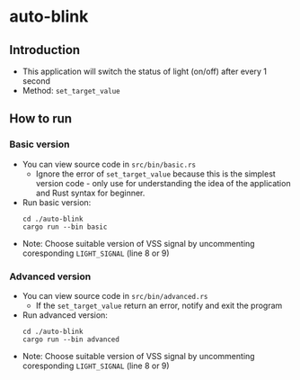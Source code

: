 # auto-blink

## Introduction
* This application will switch the status of light (on/off) after every 1 second
* Method: `set_target_value`

## How to run

### Basic version
* You can view source code in `src/bin/basic.rs`
    * Ignore the error of `set_target_value` because this is the simplest version code - only use for understanding the idea of the application and Rust syntax for beginner.
* Run basic version:
    ```
    cd ./auto-blink
    cargo run --bin basic
    ```
* Note: Choose suitable version of VSS signal by uncommenting coresponding `LIGHT_SIGNAL` (line 8 or 9)

### Advanced version
* You can view source code in `src/bin/advanced.rs`
    * If the `set_target_value` return an error, notify and exit the program
* Run advanced version:
    ```
    cd ./auto-blink
    cargo run --bin advanced
    ```
* Note: Choose suitable version of VSS signal by uncommenting coresponding `LIGHT_SIGNAL` (line 8 or 9)